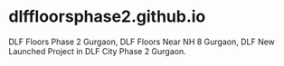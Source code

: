 # dlffloorsphase2.github.io
DLF Floors Phase 2 Gurgaon, DLF Floors Near NH 8 Gurgaon, DLF New Launched Project in DLF City Phase 2 Gurgaon.
